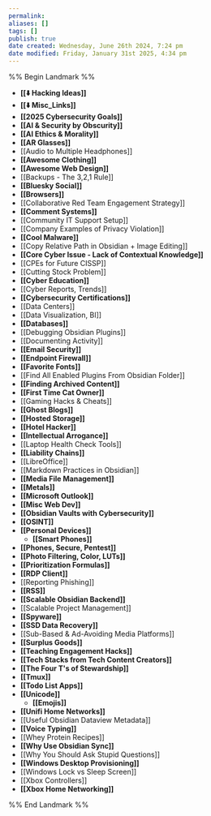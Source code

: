 ```yaml
---
permalink:
aliases: []
tags: []
publish: true
date created: Wednesday, June 26th 2024, 7:24 pm
date modified: Friday, January 31st 2025, 4:34 pm
---
```

%% Begin Landmark %%
- **[[⬇️ Hacking Ideas]]**
- **[[⬇️ Misc_Links]]**
- **[[2025 Cybersecurity Goals]]**
- **[[AI & Security by Obscurity]]**
- **[[AI Ethics & Morality]]**
- **[[AR Glasses]]**
- [[Audio to Multiple Headphones]]
- **[[Awesome Clothing]]**
- **[[Awesome Web Design]]**
- [[Backups - The 3,2,1 Rule]]
- **[[Bluesky Social]]**
- **[[Browsers]]**
- [[Collaborative Red Team Engagement Strategy]]
- **[[Comment Systems]]**
- [[Community IT Support Setup]]
- [[Company Examples of Privacy Violation]]
- **[[Cool Malware]]**
- [[Copy Relative Path in Obsidian + Image Editing]]
- **[[Core Cyber Issue - Lack of Contextual Knowledge]]**
- [[CPEs for Future CISSP]]
- [[Cutting Stock Problem]]
- **[[Cyber Education]]**
- [[Cyber Reports, Trends]]
- **[[Cybersecurity Certifications]]**
- [[Data Centers]]
- [[Data Visualization, BI]]
- **[[Databases]]**
- [[Debugging Obsidian Plugins]]
- [[Documenting Activity]]
- **[[Email Security]]**
- **[[Endpoint Firewall]]**
- **[[Favorite Fonts]]**
- [[Find All Enabled Plugins From Obsidian Folder]]
- **[[Finding Archived Content]]**
- **[[First Time Cat Owner]]**
- [[Gaming Hacks & Cheats]]
- **[[Ghost Blogs]]**
- **[[Hosted Storage]]**
- **[[Hotel Hacker]]**
- **[[Intellectual Arrogance]]**
- [[Laptop Health Check Tools]]
- **[[Liability Chains]]**
- [[LibreOffice]]
- [[Markdown Practices in Obsidian]]
- **[[Media File Management]]**
- **[[Metals]]**
- **[[Microsoft Outlook]]**
- **[[Misc Web Dev]]**
- **[[Obsidian Vaults with Cybersecurity]]**
- **[[OSINT]]**
- **[[Personal Devices]]**
	- **[[Smart Phones]]**
- **[[Phones, Secure, Pentest]]**
- **[[Photo Filtering, Color, LUTs]]**
- **[[Prioritization Formulas]]**
- **[[RDP Client]]**
- [[Reporting Phishing]]
- **[[RSS]]**
- **[[Scalable Obsidian Backend]]**
- [[Scalable Project Management]]
- **[[Spyware]]**
- **[[SSD Data Recovery]]**
- [[Sub-Based & Ad-Avoiding Media Platforms]]
- **[[Surplus Goods]]**
- **[[Teaching Engagement Hacks]]**
- **[[Tech Stacks from Tech Content Creators]]**
- **[[The Four T's of Stewardship]]**
- **[[Tmux]]**
- **[[Todo List Apps]]**
- **[[Unicode]]**
	- **[[Emojis]]**
- **[[Unifi Home Networks]]**
- [[Useful Obsidian Dataview Metadata]]
- **[[Voice Typing]]**
- [[Whey Protein Recipes]]
- **[[Why Use Obsidian Sync]]**
- [[Why You Should Ask Stupid Questions]]
- **[[Windows Desktop Provisioning]]**
- [[Windows Lock vs Sleep Screen]]
- [[Xbox Controllers]]
- **[[Xbox Home Networking]]**

%% End Landmark %%